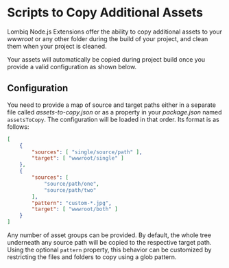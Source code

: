 # Scripts to Copy Additional Assets

Lombiq Node.js Extensions offer the ability to copy additional assets to your _wwwroot_ or any other folder during the build of your project, and clean them when your project is cleaned.

Your assets will automatically be copied during project build once you provide a valid configuration as shown below.

## Configuration

You need to provide a map of source and target paths either in a separate file called _assets-to-copy.json_ or as a property in your _package.json_ named `assetsToCopy`. The configuration will be loaded in that order. Its format is as follows:

```json
[
    {
        "sources": [ "single/source/path" ],
        "target": [ "wwwroot/single" ]
    },
    {
        "sources": [
            "source/path/one",
            "source/path/two"
        ],
        "pattern": "custom-*.jpg",
        "target": [ "wwwroot/both" ]
    }
]
```

Any number of asset groups can be provided. By default, the whole tree underneath any source path will be copied to the respective target path. Using the optional `pattern` property, this behavior can be customized by restricting the files and folders to copy using a glob pattern.
